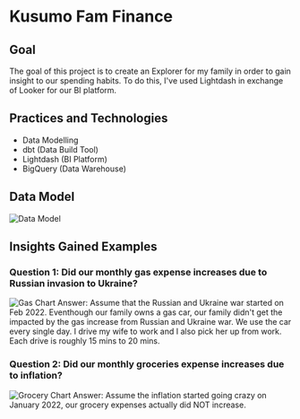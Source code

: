 # Kusumo Fam Finance

## Goal
The goal of this project is to create an Explorer for my family in order to gain insight to our spending habits. To do this, I've used Lightdash in exchange of Looker for our BI platform.

## Practices and Technologies
- Data Modelling
- dbt (Data Build Tool)
- Lightdash (BI Platform)
- BigQuery (Data Warehouse)

## Data Model
![Data Model](http://www.plantuml.com/plantuml/png/XP51IWGn44NtTOgoby8ilC4in0juWAOwAST8foB9pq0Ztbq61zCn0xDzALx-hpeMI4QDAptWNQFoEInP39IM3tLW7-8ipgLgAFn5pA_8mKvyPNFm8pE9Ij-qLpY1db8EsackT6kM7MoarEKFzjgpca-vS_wYPcpeNwmtXnbPh8X3IDP9TlncmyR64aEAPu6o5oWnlwn9m18lbjlVOVlKzk8L4jPoYTrTOdgQ-F5mu2cARTFGXVgTtnzlkxmxItHKypMkFm00)

## Insights Gained Examples

### Question 1: Did our monthly gas expense increases due to Russian invasion to Ukraine?
![Gas Chart](https://gcdnb.pbrd.co/images/tjEgqfxNTEea.png?o=1)
Answer: Assume that the Russian and Ukraine war started on Feb 2022. Eventhough our family owns a gas car, our family didn't get the impacted by the gas increase from Russian and Ukraine war. We use the car every single day. I drive my wife to work and I also pick her up from work. Each drive is roughly 15 mins to 20 mins.

### Question 2: Did our monthly groceries expense increases due to inflation?
![Grocery Chart](https://gcdnb.pbrd.co/images/H8VQ5JiYrmBU.png?o=1)
Answer: Assume the inflation started going crazy on January 2022, our grocery expenses actually did NOT increase.
